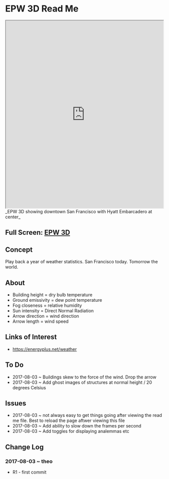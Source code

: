 <span style=display:none; >[You are now in a GitHub source code view - click this link to view Read Me file as a web page]( https://ibpsa2017.github.io/epw-3d/#README.md "View file as a web page." ) </span>


EPW 3D Read Me
====

<iframe class=iframeReadMe src=https://ibpsa2017.github.io/epw-3d/index.html width=100% height=600px /* onload=this.contentWindow.controls.enableZoom=false; */ ></iframe>
_EPW 3D showing downtown San Francisco with Hyatt Embarcadero at center_
<span style="display: none" >Not visible in GitHub source code view</span>

## Full Screen: [EPW 3D ]( https://ibpsa2017.github.io/epw-3d/index.html )


## Concept

Play back a year of weather statistics. San Francisco today. Tomorrow the world.


## About

* Building height = dry bulb temperature
* Ground emissivity = dew point temperature
* Fog closeness = relative humidity
* Sun intensity = Direct Normal Radiation
* Arrow direction = wind direction
* Arrow length = wind speed

## Links of Interest

* https://energyplus.net/weather


## To Do

* 2017-08-03 ~ Buildings skew to the force of the wind. Drop the arrow
* 2017-08-03 ~ Add ghost images of structures at normal height / 20 degrees Celsius

## Issues

* 2017-08-03 ~ not always easy to get things going after viewing the read me file. Best to reload the page aftwer viewing this file
* 2017-08-03 ~ Add ability to slow down the frames per second
* 2017-08-03 ~ Add toggles for displaying analemmas etc


## Change Log

### 2017-08-03 ~ theo

* R1 - first commit
